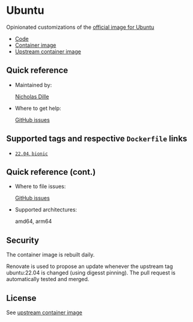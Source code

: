 # Ubuntu

Opinionated customizations of the [official image for Ubuntu](https://hub.docker.com/_/ubuntu)

- [Code](https://github.com/nicholasdille/images/tree/main/ubuntu/22.04)
- [Container image](https://hub.docker.com/r/nicholasdille/ubuntu)
- [Upstream container image](https://hub.docker.com/_/ubuntu)

## Quick reference

- Maintained by:

    [Nicholas Dille](https://github.com/nicholasdille)

- Where to get help:

    [GitHub issues](https://github.com/nicholasdille/images/issues)

## Supported tags and respective `Dockerfile` links

- [`22.04`, `bionic`](https://github.com/nicholasdille/images/blob/main/ubuntu-22.04/Dockerfile)

## Quick reference (cont.)

- Where to file issues:

    [GitHub issues](https://github.com/nicholasdille/images/issues)

- Supported architectures:

    amd64, arm64

## Security

The container image is rebuilt daily.

Renovate is used to propose an update whenever the upstream tag ubuntu:22.04 is changed (using digesst pinning). The pull request is automatically tested and merged.

## License

See [upstream container image](https://hub.docker.com/_/ubuntu)